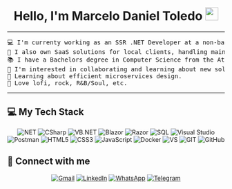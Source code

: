 <h1 align="center">
Hello, I'm Marcelo Daniel Toledo
	<a href="https://github.com/Bouaskaoun" target="_self">
		<img src="https://media.giphy.com/media/hvRJCLFzcasrR4ia7z/giphy.gif" width="30">
	</a>
</h1>

<hr>

<pre>
💻 I'm currenty working as an SSR .NET Developer at a non-bank financial company.
🚀 I also own SaaS solutions for local clients, handling maintenance and implementing new features.
📚 I have a Bachelors degree in Computer Science from the Atlántida University at Argentina.
📝 I'm interested in collaborating and learning about new solutions, i'm passionate about being part of a product.
🌱 Learning about efficient microservices design.
🎵 Love lofi, rock, R&B/Soul, etc.
</pre>
<hr>


## 💻 My Tech Stack

<p align="center" align='right'>

<img alt="NET" src="https://img.shields.io/badge/-.NET-5C2D91?style=for-the-badge&logo=%2ENET&logoColor=white" />

<img alt="CSharp" src="https://img.shields.io/badge/c%23%20-%23239120.svg?&style=for-the-badge&logo=c-sharp&logoColor=white" /> 

<img alt="VB.NET" src="https://img.shields.io/badge/VB.NET-004A8C?style=for-the-badge&logo=visualstudio&logoColor=white" />

<img alt="Blazor" src="https://img.shields.io/badge/Blazor-5C2D91?style=for-the-badge&logo=blazor&logoColor=white" />

<img alt="Razor" src="https://img.shields.io/badge/Razor-5C2D91?style=for-the-badge&logo=aspnet&logoColor=white" />

<img alt="SQL" src="https://img.shields.io/badge/-SQL-4479A1?style=for-the-badge&logo=mysql&logoColor=black&textColor=black" />

<img alt="Visual Studio" src="https://img.shields.io/badge/Visual%20Studio-5C2D91?style=for-the-badge&logo=visual-studio&logoColor=white" />

<img alt="Postman" src="https://img.shields.io/badge/Postman-FF6C37?style=for-the-badge&logo=postman&logoColor=white" />

<img alt="HTML5" src="https://img.shields.io/badge/html5%20-%23E34F26.svg?&style=for-the-badge&logo=html5&logoColor=white" />

<img alt="CSS3" src="https://img.shields.io/badge/css3%20-%231572B6.svg?&style=for-the-badge&logo=css3&logoColor=white" /> 

<img alt="JavaScript" src="https://img.shields.io/badge/javascript%20-%23323330.svg?&style=for-the-badge&logo=javascript&logoColor=%23F7DF1E" />

<img alt="Docker" src="https://img.shields.io/badge/Docker-2496ED?style=for-the-badge&logo=docker&logoColor=white" />


<img alt="VS" src="https://img.shields.io/badge/-VS-007ACC?style=for-the-badge&logo=visual-studio&logoColor=white" />

<img alt="GIT" src="https://img.shields.io/badge/git%20-%23F05033.svg?&style=for-the-badge&logo=git&logoColor=white" /> 

<img alt="GitHub" src="https://img.shields.io/badge/github%20-%23121011.svg?&style=for-the-badge&logo=github&logoColor=white" />

</p>




## 🤝 Connect with me

<p align="center">
    <a href="mailto:marcelodanieltoledo.arg@gmail.com">
<img alt="Gmail" src="https://img.shields.io/badge/Gmail-D14836?style=for-the-badge&logo=gmail&logoColor=white" /></a>
	<a href="https://www.linkedin.com/in/marcelodanieltoledo/">
<img alt="LinkedIn" src="https://img.shields.io/badge/LinkedIn-0A66C2?style=for-the-badge&logo=linkedin&logoColor=white" /></a>
	<a href="https://api.whatsapp.com/send/?phone=2235832617&text=Hola%20Daniel!&type=phone_number&app_absent=0">
<img alt="WhatsApp" src="https://img.shields.io/badge/WhatsApp-25D366?style=for-the-badge&logo=whatsapp&logoColor=white" /></a>
	<a href="https://t.me/marcelodanieltoledo">
<img alt="Telegram" src="https://img.shields.io/badge/Telegram-0088CC?style=for-the-badge&logo=telegram&logoColor=white" /></a>

    
</p>



